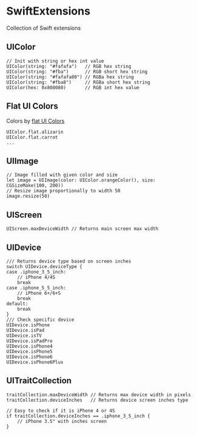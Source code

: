 # SwiftExtensions
Collection of Swift extensions

## UIColor

```
// Init with string or hex int value
UIColor(string: "#fafafa")   // RGB hex string
UIColor(string: "#fba")      // RGB short hex string
UIColor(string: "#fafafa80") // RGBa hex string
UIColor(string: "#fba8")     // RGBa short hex string
UIColor(hex: 0x808080)       // RGB int hex value
```

## Flat UI Colors
Colors by [flat UI Colors](http://flatuicolors.com/)

```
UIColor.flat.alizarin
UIColor.flat.carrot
...
```


## UIImage
```
// Image filled with given color and size
let image = UIImage(color: UIColor.orangeColor(), size: CGSizeMake(100, 200))
// Resize image proportionally to width 50
image.resize(50)
```

## UIScreen
```
UIScreen.maxDeviceWidth // Returns main screen max width
```
## UIDevice
```
/// Returns device type based on screen inches
switch UIDevice.deviceType {
case .iphone_3_5_inch:
    // iPhone 4/4S
    break
case .iphone_5_5_inch:
    // iPhone 6+/6+S
    break
default:
    break
}
/// Check specific device
UIDevice.isPhone
UIDevice.isPad
UIDevice.isTV
UIDevice.isPadPro
UIDevice.isPhone4
UIDevice.isPhone5
UIDevice.isPhone6
UIDevice.isPhone6Plus
```
## UITraitCollection
```
traitCollection.maxDeviceWidth // Returns max device width in pixels
traitCollection.deviceInches   // Returns device screen inches type

// Easy to check if it is iPhone 4 or 4S
if traitCollection.deviceInches == .iphone_3_5_inch {
    // iPhone 3.5" with inches screen
}
```
